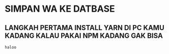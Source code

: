 # SIMPAN WA KE DATBASE 
## LANGKAH PERTAMA INSTALL YARN DI PC KAMU KADANG KALAU PAKAI NPM KADANG GAK BISA
```bash
haloo
```

